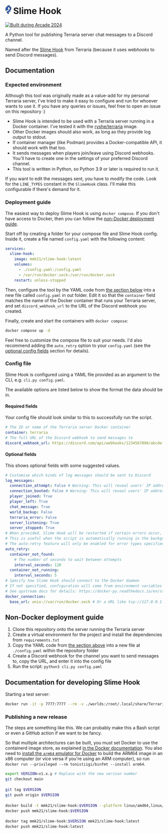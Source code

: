 # <img src="slime_hook.png" alt="SLime Hook Terraria item" style="width:1ch"> Slime Hook

[![Built during Arcade 2024](https://badges.api.lorebooks.wiki/badges/hackclub/arcade)](https://hackclub.com/arcade)

A Python tool for publishing Terraria server chat messages to a Discord channel.

Named after the [Slime Hook](https://terraria.wiki.gg/wiki/Slime_hook) from Terraria (because it uses web*hooks* to send Discord messages). <!-- Haha I am indeed a comedic genius -->

## Documentation

### Expected environment

Although this tool was originally made as a value-add for my personal Terraria server, I've tried to make it easy to configure and run for whoever wants to use it. If you have any queries or issues, feel free to open an issue on this repository :)

- Slime Hook is intended to be used with a Terraria server running in a Docker container. I've tested it with the [ryshe/terraria](https://registry.hub.docker.com/r/ryshe/terraria/) image.
- Other Docker images should also work, as long as they provide log output to stdout.
- If container manager (like Podman) provides a Docker-compatible API, it should work with that too.
- It sends messages when players join/leave using Discord webhooks. You'll have to create one in the settings of your preferred Discord channel.
- This tool is written in Python, so Python 3.9 or later is required to run it.

If you want to edit the messages sent, you have to modify the code. Look for the `LINE_TYPES` constant in the `SlimeHook` class. I'll make this configurable if there's demand for it.

### Deployment guide

The easiest way to deploy Slime Hook is using `docker compose`. If you don't have access to Docker, then you can follow the [non-Docker deployment guide](#non-docker-deployment-guide).

Start off by creating a folder for your compose file and Slime Hook config. Inside it, create a file named `config.yaml` with the following content:

```yaml
services:
  slime-hook:
    image: mmk21/slime-hook:latest
    volumes:
      - ./config.yaml:/config.yaml
      - /var/run/docker.sock:/var/run/docker.sock
    restart: unless-stopped
```

Then, configure the tool by the YAML code from [the section below](#required-fields) into a new file called `config.yaml` in out folder. Edit it so that the `container` field matches the name of the Docker container that runs your Terraria server, and set `discord_webhook_url` to the URL of the Discord webhook you created.

Finally, create and start the containers with `docker compose`:

```bash
docker compose up -d
```

Feel free to customize the compose file to suit your needs. I'd also recommend adding the `auto_retry` option to your `config.yaml` (see the [optional config fields](#optional-fields) section for details).

### Config file

Slime Hook is configured using a YAML file provided as an argument to the CLI, e.g. `cli.py config.yaml`.

The available options are listed below to show the format the data should be in.

#### Required fields

Your config file should look similar to this to successfully run the script.

```yaml
# The ID or name of the Terraria server Docker container
container: terraria
# The full URL of the Discord webhook to send messages to
discord_webhook_url: https://discord.com/api/webhooks/1234567890/abcdefghijklmnopqrstuvwxyz
```

#### Optional fields

This shows optional fields with some suggested values.

```yaml
# Customise which kinds of log messages should be sent to Discord
log_messages:
  connection_attempt: False # Warning: This will reveal users' IP addresses
  connection_booted: False # Warning: This will reveal users' IP addresses
  player_joined: True
  player_left: True
  chat_message: True
  world_backup: False
  terraria_error: False
  server_listening: True
  server_stopped: True
# When provided, Slime Hook will be restarted if certain errors occur, such as the container being stopped or removed
# This is useful when the script is automatically running in the background
# The auto-retry feature will only be enabled for error types specified under `auto_retry`
auto_retry:
  container_not_found:
    # The number of seconds to wait between attempts
    interval_seconds: 120
  container_not_running:
    interval_seconds: 5
# Specify how Slime Hook should connect to the Docker daemon
# If not specified, configuration will come from environment variables
# See upstream docs for details: https://docker-py.readthedocs.io/en/stable/client.html#docker.client.from_env
docker_connection:
  base_url: unix://var/run/docker.sock # Or a URL like tcp://127.0.0.1:2375
```

## Non-Docker deployment guide

1. Clone this repository onto the server running the Terraria server
2. Create a virtual environment for the project and install the dependencies from `requirements.txt`
3. Copy the YAML code from [the section above](#required-fields) into a new file at `./config.yaml` within the repository folder
4. Create a Discord webhook for the channel you want to send messages to, copy the URL, and enter it into the config file
5. Run the script: `python3 cli.py config.yaml`

## Documentation for developing Slime Hook

Starting a test server:

```bash
docker run -it -p 7777:7777 --rm -v ./worlds:/root/.local/share/Terraria/Worlds --name terraria ryshe/terraria:vanilla-latest -world /root/.local/share/Terraria/Worlds/Test.wld -autocreate 1
```

### Publishing a new release

The steps are something like this. We can probably make this a Bash script or even a GitHub action if we want to be fancy.

So that multiple architectures can be built, you must set Docker to use the containerd image store, as explained [in the Docker documentation](https://docs.docker.com/storage/containerd/). You also need to [install the `arm64` emulator for Docker](https://github.com/tonistiigi/binfmt?tab=readme-ov-file#installing-emulators) to build the ARM64 image in an x86 computer (or vice versa if you're using an ARM computer), so run `docker run --privileged --rm tonistiigi/binfmt --install arm64`.

```bash
export VERSION=v1.x.y # Replace with the new version number
git checkout main

git tag $VERSION
git push origin $VERSION

docker build -t mmk21/slime-hook:$VERSION --platform linux/amd64,linux/arm64 .
docker push mmk21/slime-hook:$VERSION

docker tag mmk21/slime-hook:$VERSION mmk21/slime-hook:latest
docker push mmk21/slime-hook:latest
```
